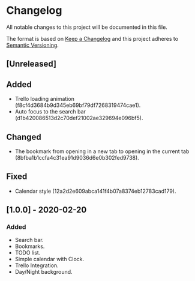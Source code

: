 # Changelog

All notable changes to this project will be documented in this file.

The format is based on [Keep a Changelog](http://keepachangelog.com/en/1.0.0/)
and this project adheres to [Semantic Versioning](http://semver.org/spec/v2.0.0.html).

## [Unreleased]

## Added

- Trello loading animation (f8cf4d3684b9d345eb69bf79df7268319474cae1).
- Auto focus to the search bar (d1b420086513d2c70def21002ae329694e096bf5).

## Changed

- The bookmark from opening in a new tab to opening in the current tab (8bfba1b1ccfa4c31ea91d9036d6e0b302fed9738).

## Fixed

- Calendar style (12a2d2e609abca141f4b07a8374eb12783cad179).

## [1.0.0] - 2020-02-20

### Added

- Search bar.
- Bookmarks.
- TODO list.
- Simple calendar with Clock.
- Trello Integration.
- Day/Night background.
